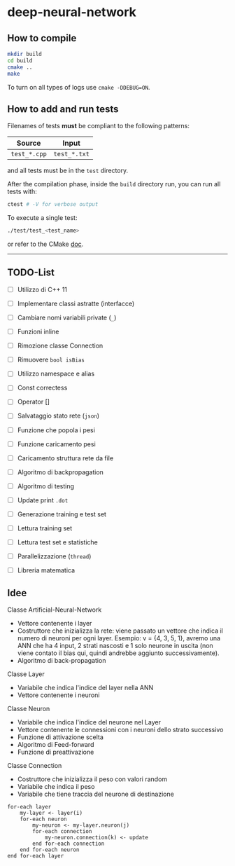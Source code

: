 # deep-neural-network

## How to compile

```bash
mkdir build
cd build
cmake ..
make
```

To turn on all types of logs use `cmake -DDEBUG=ON`.

## How to add and run tests

Filenames of tests **must** be compliant to the following patterns:

| Source | Input |
| ------------- | -------------- |
| `test_*.cpp` | `test_*.txt` |

and all tests must be in the `test` directory.

After the compilation phase, inside the `build` directory run, you can run all tests with:

```bash
ctest # -V for verbose output
```

To execute a single test: 

```bash
./test/test_<test_name>
```

or refer to the CMake [doc](https://cmake.org/cmake/help/book/mastering-cmake/chapter/Testing%20With%20CMake%20and%20CTest.html#testing-using-ctest).

---

## TODO-List

- [ ] Utilizzo di C++ 11
- [ ] Implementare classi astratte (interfacce)
- [ ] Cambiare nomi variabili private (`_`)
- [ ] Funzioni inline
- [ ] Rimozione classe Connection
- [ ] Rimuovere `bool isBias`
- [ ] Utilizzo namespace e alias
- [ ] Const correctess
- [ ] Operator []
- [ ] Salvataggio stato rete (`json`)
- [ ] Funzione che popola i pesi
- [ ] Funzione caricamento pesi
- [ ] Caricamento struttura rete da file
- [ ] Algoritmo di backpropagation
- [ ] Algoritmo di testing
- [ ] Update print `.dot`
- [ ] Generazione training e test set
- [ ] Lettura training set
- [ ] Lettura test set e statistiche
- [ ] Parallelizzazione (`thread`)
- [ ] Libreria matematica


## Idee
Classe Artificial-Neural-Network
- Vettore contenente i layer
- Costruttore che inizializza la rete: viene passato un vettore che indica il numero di neuroni per ogni layer. Esempio: v = {4, 3, 5, 1}, avremo una ANN che ha 4 input, 2 strati nascosti e 1 solo neurone in uscita (non viene contato il bias qui, quindi andrebbe aggiunto successivamente).
- Algoritmo di back-propagation

Classe Layer
- Variabile che indica l'indice del layer nella ANN
- Vettore contenente i neuroni

Classe Neuron
- Variabile che indica l'indice del neurone nel Layer
- Vettore contenente le connessioni con i neuroni dello strato successivo
- Funzione di attivazione scelta
- Algoritmo di Feed-forward
- Funzione di preattivazione

Classe Connection
- Costruttore che inizializza il peso con valori random
- Variabile che indica il peso
- Variabile che tiene traccia del neurone di destinazione

```
for-each layer
	my-layer <- layer(i)
	for-each neuron
		my-neuron <- my-layer.neuron(j)
		for-each connection
			my-neuron.connection(k) <- update
		end for-each connection
	end for-each neuron
end for-each layer
```